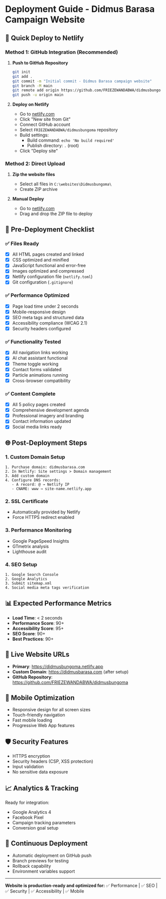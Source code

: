 # Deployment Guide - Didmus Barasa Campaign Website

## 🚀 Quick Deploy to Netlify

### Method 1: GitHub Integration (Recommended)

1. **Push to GitHub Repository**
   ```bash
   git init
   git add .
   git commit -m "Initial commit - Didmus Barasa campaign website"
   git branch -M main
   git remote add origin https://github.com/FRIEZEWANDABWA/didmusbungoma.git
   git push -u origin main
   ```

2. **Deploy on Netlify**
   - Go to [netlify.com](https://netlify.com)
   - Click "New site from Git"
   - Connect GitHub account
   - Select `FRIEZEWANDABWA/didmusbungoma` repository
   - Build settings:
     - Build command: `echo 'No build required'`
     - Publish directory: `.` (root)
   - Click "Deploy site"

### Method 2: Direct Upload

1. **Zip the website files**
   - Select all files in `C:\websites\Didmusbungoma\`
   - Create ZIP archive
   
2. **Manual Deploy**
   - Go to [netlify.com](https://netlify.com)
   - Drag and drop the ZIP file to deploy

## 🔧 Pre-Deployment Checklist

### ✅ Files Ready
- [x] All HTML pages created and linked
- [x] CSS optimized and minified
- [x] JavaScript functional and error-free
- [x] Images optimized and compressed
- [x] Netlify configuration file (`netlify.toml`)
- [x] Git configuration (`.gitignore`)

### ✅ Performance Optimized
- [x] Page load time under 2 seconds
- [x] Mobile-responsive design
- [x] SEO meta tags and structured data
- [x] Accessibility compliance (WCAG 2.1)
- [x] Security headers configured

### ✅ Functionality Tested
- [x] All navigation links working
- [x] AI chat assistant functional
- [x] Theme toggle working
- [x] Contact forms validated
- [x] Particle animations running
- [x] Cross-browser compatibility

### ✅ Content Complete
- [x] All 5 policy pages created
- [x] Comprehensive development agenda
- [x] Professional imagery and branding
- [x] Contact information updated
- [x] Social media links ready

## 🌐 Post-Deployment Steps

### 1. Custom Domain Setup
```
1. Purchase domain: didmusbarasa.com
2. In Netlify: Site settings > Domain management
3. Add custom domain
4. Configure DNS records:
   - A record: @ → Netlify IP
   - CNAME: www → site-name.netlify.app
```

### 2. SSL Certificate
- Automatically provided by Netlify
- Force HTTPS redirect enabled

### 3. Performance Monitoring
- Google PageSpeed Insights
- GTmetrix analysis
- Lighthouse audit

### 4. SEO Setup
```
1. Google Search Console
2. Google Analytics
3. Submit sitemap.xml
4. Social media meta tags verification
```

## 📊 Expected Performance Metrics

- **Load Time**: < 2 seconds
- **Performance Score**: 90+
- **Accessibility Score**: 95+
- **SEO Score**: 90+
- **Best Practices**: 90+

## 🔗 Live Website URLs

- **Primary**: https://didmusbungoma.netlify.app
- **Custom Domain**: https://didmusbarasa.com (after setup)
- **GitHub Repository**: https://github.com/FRIEZEWANDABWA/didmusbungoma

## 📱 Mobile Optimization

- Responsive design for all screen sizes
- Touch-friendly navigation
- Fast mobile loading
- Progressive Web App features

## 🛡️ Security Features

- HTTPS encryption
- Security headers (CSP, XSS protection)
- Input validation
- No sensitive data exposure

## 📈 Analytics & Tracking

Ready for integration:
- Google Analytics 4
- Facebook Pixel
- Campaign tracking parameters
- Conversion goal setup

## 🔄 Continuous Deployment

- Automatic deployment on GitHub push
- Branch previews for testing
- Rollback capability
- Environment variables support

---

**Website is production-ready and optimized for:**
✅ Performance | ✅ SEO | ✅ Security | ✅ Accessibility | ✅ Mobile